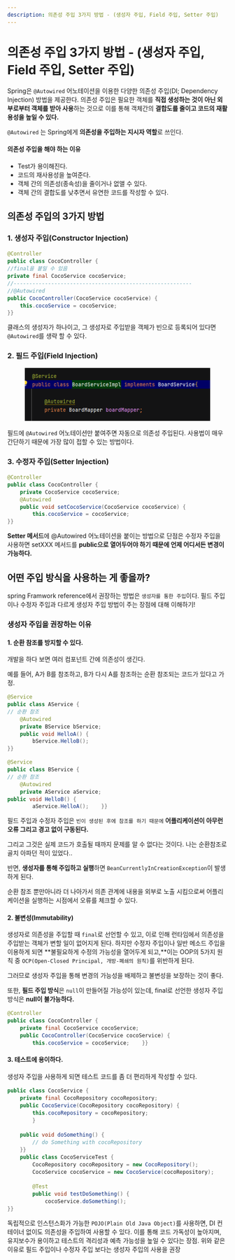 ```yaml
---
description: 의존성 주입 3가지 방법 - (생성자 주입, Field 주입, Setter 주입)
---
```


# 의존성 주입 3가지 방법 - (생성자 주입, Field 주입, Setter 주입)

Spring은 `@Autowired` 어노테이션을 이용한 다양한 의존성 주입(DI; Dependency Injection) 방법을 제공한다. 의존성 주입은 필요한 객체를 **직접 생성하는 것이 아닌 외부로부터 객체를 받아 사용**하는 것으로 이를 통해 객체간의 **결합도를 줄이고 코드의 재활용성을 높일 수 있다.**

`@Autowired` 는 Spring에게 **의존성을 주입하는 지시자 역할**로 쓰인다.

#### 의존성 주입을 해야 하는 이유

* Test가 용이해진다.
* 코드의 재사용성을 높여준다.
* 객체 간의 의존성(종속성)을 줄이거나 없앨 수 있다.
* 객체 간의 결합도를 낮추면서 유연한 코드를 작성할 수 있다.

## 의존성 주입의 3가지 방법

### 1. 생성자 주입(Constructor Injection)

```java
@Controller
public class CocoController {  
//final을 붙일 수 있음    
private final CocoService cocoService;  
//---------------------------------------------------------  
//@Autowired     
public CocoController(CocoService cocoService) {        
	this.cocoService = cocoService;    
}}
```

클래스의 생성자가 하나이고, 그 생성자로 주입받을 객체가 빈으로 등록되어 있다면  `@Autowired`를 생략 할 수 있다.

### 2. 필드 주입(Field Injection)

<figure><img src="../../.gitbook/assets/image (16) (1) (1).png" alt=""><figcaption></figcaption></figure>

필드에 `@Autowired` 어노테이션만 붙여주면 자동으로 의존성 주입된다. 사용법이 매우 간단하기 때문에 가장 많이 접할 수 있는 방법이다.

### 3. 수정자 주입(Setter Injection)

```java
@Controller
public class CocoController {    
	private CocoService cocoService;        
	@Autowired    
	public void setCocoService(CocoService cocoService) {    	
		this.cocoService = cocoService;    
}}
```

**Setter 메서드**에 @Autowired 어노테이션을 붙이는 방법으로 단점은 수정자 주입을 사용하면 setXXX 메서드를 **public으로 열어두어야 하기 때문에 언제 어디서든 변경이 가능하다.**

## 어떤 주입 방식을 사용하는 게 좋을까?

spring Framwork reference에서 권장하는 방법은 `생성자를 통한 주입`이다. 필드 주입이나 수정자 주입과 다르게 생성자 주입 방법이 주는 장점에 대해 이해하기!

### 생성자 주입을 권장하는 이유

#### 1. 순환 참조를 방지할 수 있다.

개발을 하다 보면 여러 컴포넌트 간에 의존성이 생긴다.

예를 들어, A가 B를 참조하고, B가 다시 A를 참조하는 순환 참조되는 코드가 있다고 가정.

```java
@Service
public class AService {    
// 순환 참조    
	@Autowired    
	private BService bService;    
	public void HelloA() {        
		bService.HelloB();    
}}
```

```java
@Service
public class BService {    
// 순환 참조    
	@Autowired    
	private AService aService;    
public void HelloB() {        
		aService.HelloA();    }}
```

필드 주입과 수정자 주입은 `빈이 생성된 후에 참조를 하기 때문에` **어플리케이션이 아무런 오류 그리고 경고 없이 구동된다.**

그리고 그것은 실제 코드가 호출될 때까지 문제를 알 수 없다는 것이다. 나는 순환참조로 골치 아파던 적이 있었다..

반면, **생성자를 통해 주입하고 실행**하면 `BeanCurrentlyInCreationException`이 발생하게 된다.

순환 참조 뿐만아니라 더 나아가서 의존 관계에 내용을 외부로 노출 시킴으로써 어플리케이션을 실행하는 시점에서 오류를 체크할 수 있다.

#### 2. 불변성(Immutability)

생성자로 의존성을 주입할 때 `final`로 선언할 수 있고, 이로 인해 런타임에서 의존성을 주입받는 객체가 변할 일이 없어지게 된다. 하지만 수정자 주입이나 일반 메소드 주입을 이용하게 되면 \*\*불필요하게 수정의 가능성을 열어두게 되고,\*\*이는 OOP의 5가지 원칙 중 `OCP(Open-Closed Principal, 개방-폐쇄의 원칙)`를 위반하게 된다.

그러므로 생성자 주입을 통해 변경의 가능성을 배제하고 불변성을 보장하는 것이 좋다.

또한, **필드 주입 방식**은 `null`이 만들어질 가능성이 있는데, final로 선언한 생성자 주입 방식은 **null이 불가능하다.**

```java
@Controller
public class CocoController {    
	private final CocoService cocoService;    
	public CocoController(CocoService cocoService) {        
		this.cocoService = cocoService;    }}
```

#### 3. 테스트에 용이하다.

생성자 주입을 사용하게 되면 테스트 코드를 좀 더 편리하게 작성할 수 있다.

```java
public class CocoService {    
	private final CocoRepository cocoRepository;    
	public CocoService(CocoRepository cocoRepository) {    	
		this.cocoRepository = cocoRepository;    
		}    
	
	public void doSomething() {        
		// do Something with cocoRepository    
	}}
	public class CocoServiceTest {    
		CocoRepository cocoRepository = new CocoRepository();    
		CocoService cocoService = new CocoService(cocoRepository);    

		@Test    
		public void testDoSomething() {        
			cocoService.doSomething();    
}}
```

독립적으로 인스턴스화가 가능한 `POJO(Plain Old Java Object)`를 사용하면, DI 컨테이너 없이도 의존성을 주입하여 사용할 수 있다. 이를 통해 코드 가독성이 높아지며, 유지보수가 용이하고 테스트의 격리성과 예측 가능성을 높일 수 있다는 장점. 위와 같은 이유로 필드 주입이나 수정자 주입 보다는 생성자 주입의 사용을 권장
